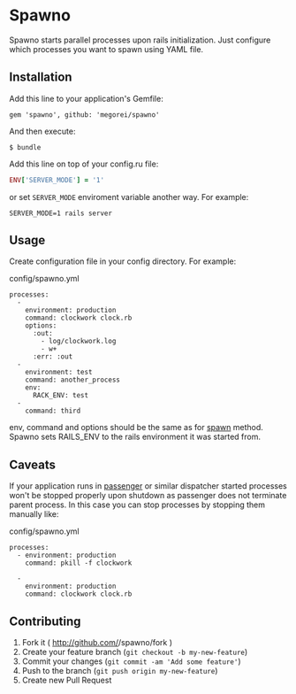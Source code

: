 # Spawno

Spawno starts parallel processes upon rails initialization. Just configure which processes you want to spawn using YAML file.

## Installation

Add this line to your application's Gemfile:

    gem 'spawno', github: 'megorei/spawno'

And then execute:

    $ bundle

Add this line on top of your config.ru file:

```ruby
ENV['SERVER_MODE'] = '1'
```

or set `SERVER_MODE` enviroment variable another way. For example:

    SERVER_MODE=1 rails server

## Usage

Create configuration file in your config directory. For example:

config/spawno.yml

    processes:
      -
        environment: production
        command: clockwork clock.rb
        options:
          :out:
            - log/clockwork.log
            - w+
          :err: :out
      -
        environment: test
        command: another_process
        env:
          RACK_ENV: test
      -
        command: third
env, command and options should be the same as for [spawn](http://www.ruby-doc.org/core-2.1.5/Kernel.html#method-i-spawn) method.
Spawno sets RAILS_ENV to the rails environment it was started from.


## Caveats

If your application runs in [passenger](https://www.phusionpassenger.com/) or similar dispatcher started processes won't be stopped properly upon shutdown as passenger does not terminate parent process.
In this case you can stop processes by stopping them manually like:

config/spawno.yml

    processes:
      - environment: production
        command: pkill -f clockwork

      -
        environment: production
        command: clockwork clock.rb


## Contributing

1. Fork it ( http://github.com/<my-github-username>/spawno/fork )
2. Create your feature branch (`git checkout -b my-new-feature`)
3. Commit your changes (`git commit -am 'Add some feature'`)
4. Push to the branch (`git push origin my-new-feature`)
5. Create new Pull Request
